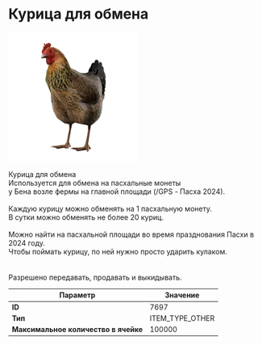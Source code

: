 # Курица для обмена

![Item Image](../img/7697.webp?raw=true)

Курица для обмена<br>Используется для обмена на пасхальные монеты<br>у Бена возле фермы на главной площади (/GPS - Пасха 2024).<br><br>Каждую курицу можно обменять на 1 пасхальную монету.<br>В сутки можно обменять не более 20 куриц.<br><br>Можно найти на пасхальной площади во время празднования Пасхи в 2024 году.<br>Чтобы поймать курицу, по ней нужно просто ударить кулаком.<br><br><br>Разрешено передавать, продавать и выкидывать.


| Параметр | Значение |
|----------|----------|
| **ID** | 7697 |
| **Тип** | ITEM_TYPE_OTHER |
| **Максимальное количество в ячейке** | 100000 |

